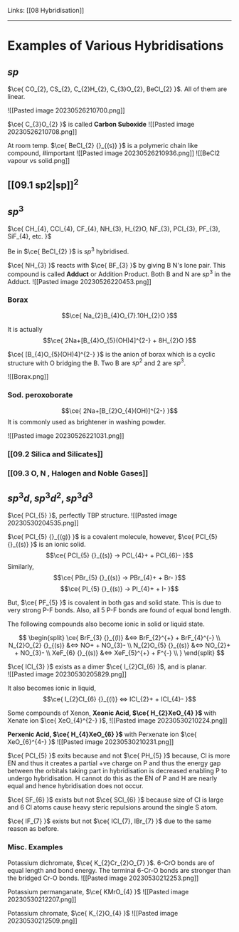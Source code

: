 Links: [[08 Hybridisation]]
___
# Examples of Various Hybridisations
## $sp$
$\ce{ CO_{2}, CS_{2}, C_{2}H_{2}, C_{3}O_{2}, BeCl_{2} }$. All of them are linear.

![[Pasted image 20230526210700.png]]

$\ce{ C_{3}O_{2} }$ is called **Carbon Suboxide**
![[Pasted image 20230526210708.png]]

At room temp. $\ce{ BeCl_{2} {}_{(s)} }$ is a polymeric chain like compound, #important 
![[Pasted image 20230526210936.png]]
![[BeCl2 vapour vs solid.png]]

## [[09.1 sp2|sp]]$^2$

## $sp^{3}$
$\ce{ CH_{4}, CCl_{4}, CF_{4}, NH_{3}, H_{2}O, NF_{3}, PCl_{3}, PF_{3}, SiF_{4}, etc. }$

Be in $\ce{ BeCl_{2} }$ is $sp^{3}$ hybridised.

$\ce{ NH_{3} }$ reacts with $\ce{ BF_{3} }$ by giving B N's lone pair.  This compound is called **Adduct** or Addition Product. Both B and N are $sp^{3}$ in the Adduct. 
![[Pasted image 20230526220453.png]]

### Borax 
$$\ce{ Na_{2}B_{4}O_{7}.10H_{2}O }$$

It is actually 
$$\ce{ 2Na+[B_{4}O_{5}(OH)4]^{2-} + 8H_{2}O }$$

$\ce{ [B_{4}O_{5}(OH)4]^{2-} }$ is the anion of borax which is a cyclic structure with O bridging the B. 
Two B are $sp^{2}$ and 2 are $sp^{3}$.

![[Borax.png]]

### Sod. peroxoborate 
$$\ce{ 2Na+[B_{2}O_{4}(OH)]^{2-} }$$
It is commonly used as brightener in washing powder.

![[Pasted image 20230526221031.png]]


### [[09.2 Silica and Silicates]]

### [[09.3 O, N , Halogen and Noble Gases]]
## $sp^{3}d, sp^{3}d^{2}, sp^{3}d^{3}$
$\ce{ PCl_{5} }$, perfectly TBP structure. 
![[Pasted image 20230530204535.png]]

$\ce{ PCl_{5} {}_{(g)} }$ is a covalent molecule, however, $\ce{ PCl_{5} {}_{(s)} }$ is an ionic solid. 
$$\ce{ PCl_{5} {}_{(s)} -> PCl_{4}+ + PCl_{6}- }$$
Similarly,
$$\ce{ PBr_{5} {}_{(s)} -> PBr_{4}+ + Br- }$$
$$\ce{ PI_{5} {}_{(s)} -> PI_{4}+ + I- }$$

But, $\ce{ PF_{5} }$ is covalent in both gas and solid state. This is due to very strong P-F bonds. Also, all 5 P-F bonds are found of equal bond length. 

The following compounds also become ionic in solid or liquid state.

$$
\begin{split}
\ce{ 
BrF_{3} {}_{(l)} &<=> BrF_{2}^{+} + BrF_{4}^{-} \\
N_{2}O_{2} {}_{(s)} &<=> NO+ + NO_{3}- \\
N_{2}O_{5} {}_{(s)} &<=> NO_{2}+ + NO_{3}- \\
XeF_{6} {}_{(s)} &<=> XeF_{5}^{+} + F^{-} \\
}
\end{split}
$$

$\ce{ ICl_{3} }$ exists as a dimer $\ce{ I_{2}Cl_{6} }$, and is planar.  
![[Pasted image 20230530205829.png]]

It also becomes ionic in liquid,
$$\ce{ I_{2}Cl_{6} {}_{(l)} <=> ICl_{2}+ + ICl_{4}- }$$


Some compounds of Xenon, 
**Xeonic Acid, $\ce{ H_{2}XeO_{4} }$** with Xenate ion $\ce{ XeO_{4}^{2-} }$,
![[Pasted image 20230530210224.png]]

**Perxenic Acid, $\ce{ H_{4}XeO_{6} }$** with Perxenate ion $\ce{ XeO_{6}^{4-} }$
![[Pasted image 20230530210231.png]]

$\ce{ PCl_{5} }$ exits because and not $\ce{ PH_{5} }$ because, Cl is more EN and thus it creates a partial +ve charge on P and thus the energy gap between the orbitals taking part in hybridisation is decreased enabling P to undergo hybridisation. H cannot do this as the EN of P and H are nearly equal and hence hybridisation does not occur. 

$\ce{ SF_{6} }$ exists but not $\ce{ SCl_{6} }$ because size of Cl is large and 6 Cl atoms cause heavy steric repulsions around the single S atom. 

$\ce{ IF_{7} }$ exists but not $\ce{ ICl_{7}, IBr_{7} }$ due to the same reason as before. 

### Misc. Examples
Potassium dichromate, $\ce{ K_{2}Cr_{2}O_{7} }$. 6-CrO bonds are of equal length and bond energy. The terminal 6-Cr-O bonds are stronger than the bridged Cr-O bonds. 
![[Pasted image 20230530212253.png]]

Potassium permanganate, $\ce{ KMrO_{4} }$
![[Pasted image 20230530212207.png]]

Potassium chromate, $\ce{ K_{2}O_{4} }$
![[Pasted image 20230530212509.png]]